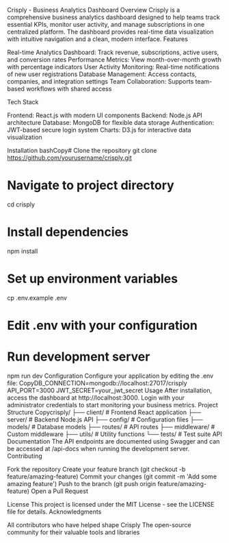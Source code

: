 Crisply - Business Analytics Dashboard
Overview
Crisply is a comprehensive business analytics dashboard designed to help teams track essential KPIs, monitor user activity, and manage subscriptions in one centralized platform. The dashboard provides real-time data visualization with intuitive navigation and a clean, modern interface.
Features

Real-time Analytics Dashboard: Track revenue, subscriptions, active users, and conversion rates
Performance Metrics: View month-over-month growth with percentage indicators
User Activity Monitoring: Real-time notifications of new user registrations
Database Management: Access contacts, companies, and integration settings
Team Collaboration: Supports team-based workflows with shared access

Tech Stack

Frontend: React.js with modern UI components
Backend: Node.js API architecture
Database: MongoDB for flexible data storage
Authentication: JWT-based secure login system
Charts: D3.js for interactive data visualization

Installation
bashCopy# Clone the repository
git clone https://github.com/yourusername/crisply.git

# Navigate to project directory
cd crisply

# Install dependencies
npm install

# Set up environment variables
cp .env.example .env
# Edit .env with your configuration

# Run development server
npm run dev
Configuration
Configure your application by editing the .env file:
CopyDB_CONNECTION=mongodb://localhost:27017/crisply
API_PORT=3000
JWT_SECRET=your_jwt_secret
Usage
After installation, access the dashboard at http://localhost:3000. Login with your administrator credentials to start monitoring your business metrics.
Project Structure
Copycrisply/
├── client/            # Frontend React application
├── server/            # Backend Node.js API
├── config/            # Configuration files
├── models/            # Database models
├── routes/            # API routes
├── middleware/        # Custom middleware
├── utils/             # Utility functions
└── tests/             # Test suite
API Documentation
The API endpoints are documented using Swagger and can be accessed at /api-docs when running the development server.
Contributing

Fork the repository
Create your feature branch (git checkout -b feature/amazing-feature)
Commit your changes (git commit -m 'Add some amazing feature')
Push to the branch (git push origin feature/amazing-feature)
Open a Pull Request

License
This project is licensed under the MIT License - see the LICENSE file for details.
Acknowledgments

All contributors who have helped shape Crisply
The open-source community for their valuable tools and libraries